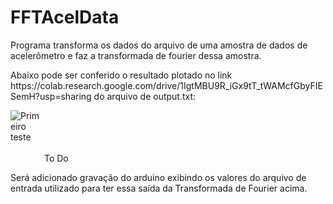 # FFTAcelData
<body>
  <p>
    Programa transforma os dados do arquivo de uma amostra de dados de acelerômetro e faz a transformada de fourier dessa amostra.
  </p>
  
  <p>
    Abaixo pode ser conferido o resultado plotado no link https://colab.research.google.com/drive/1IgtMBU9R_iGx9tT_tWAMcfGbyFIESemH?usp=sharing do arquivo de output.txt:
  </p>
<span><img style="max-width:50px; max-height:50px;" src="https://github.com/gabrielsouza95/FFTAcelData/blob/master/FFTAcelData/plot_result_colab.png" alt="Primeiro teste no carro">
</span>
  <h7>To Do</h7>
  <p>
    Será adicionado gravação do arduino exibindo os valores do arquivo de entrada utilizado para ter essa saída da Transformada de Fourier acima.
  </p>
</body>

